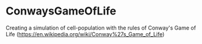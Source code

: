 # ConwaysGameOfLife
Creating a simulation of cell-population with the rules of Conway's Game of Life (https://en.wikipedia.org/wiki/Conway%27s_Game_of_Life)
